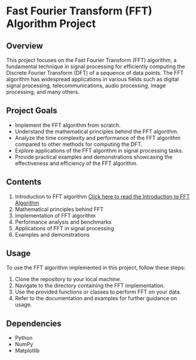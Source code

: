 # Fast Fourier Transform (FFT) Algorithm Project

## Overview

This project focuses on the Fast Fourier Transform (FFT) algorithm, a fundamental technique in signal processing for efficiently computing the Discrete Fourier Transform (DFT) of a sequence of data points. The FFT algorithm has widespread applications in various fields such as digital signal processing, telecommunications, audio processing, image processing, and many others.

## Project Goals

- Implement the FFT algorithm from scratch.
- Understand the mathematical principles behind the FFT algorithm.
- Analyze the time complexity and performance of the FFT algorithm compared to other methods for computing the DFT.
- Explore applications of the FFT algorithm in signal processing tasks.
- Provide practical examples and demonstrations showcasing the effectiveness and efficiency of the FFT algorithm.

## Contents

1. Introduction to FFT algorithm
[Click here to read the Introduction to FFT Algorithm](Introduction_to_FFT_Algorithm.md)
2. Mathematical principles behind FFT
3. Implementation of FFT algorithm
4. Performance analysis and benchmarks
5. Applications of FFT in signal processing
6. Examples and demonstrations

## Usage

To use the FFT algorithm implemented in this project, follow these steps:

1. Clone the repository to your local machine.
2. Navigate to the directory containing the FFT implementation.
3. Use the provided functions or classes to perform FFT on your data.
4. Refer to the documentation and examples for further guidance on usage.

## Dependencies

- Python 
- NumPy
- Matplotlib


